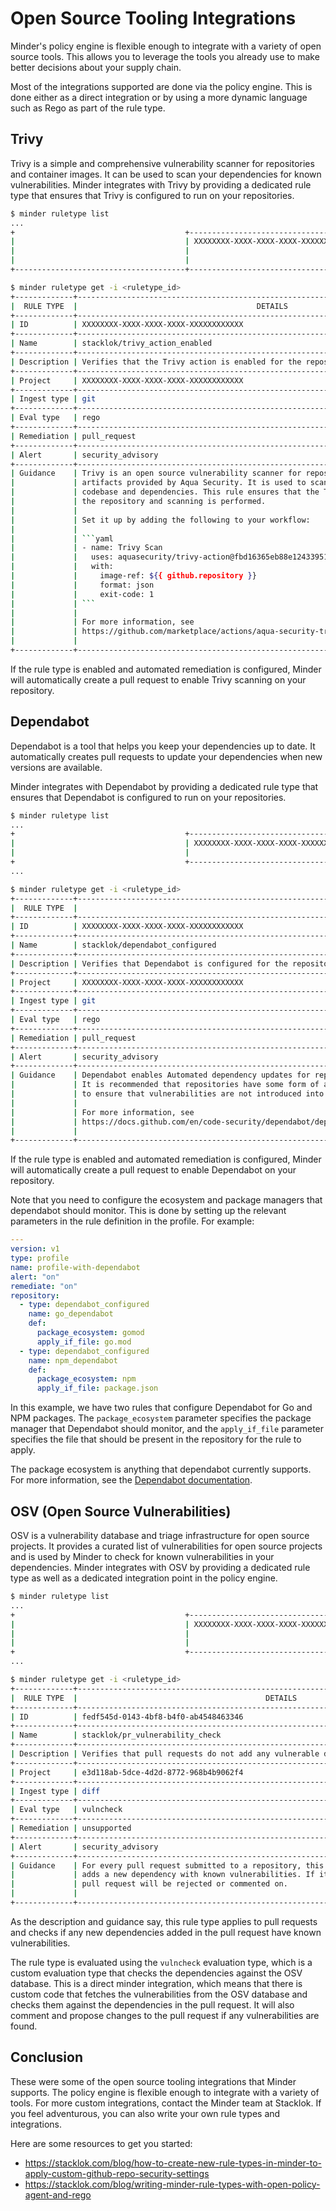 # Open Source Tooling Integrations

Minder's policy engine is flexible enough to integrate with a variety of open source tools.
This allows you to leverage the tools you already use to make better decisions about your supply chain.

Most of the integrations supported are done via the policy engine. This is done either as a direct
integration or by using a more dynamic language such as Rego as part of the rule type.

## Trivy

Trivy is a simple and comprehensive vulnerability scanner for repositories and container images.
It can be used to scan your dependencies for known vulnerabilities. Minder integrates with Trivy
by providing a dedicated rule type that ensures that Trivy is configured to run on your repositories.

```bash
$ minder ruletype list
...
+                                      +--------------------------------------+------------------------------------------------------------------------+--------------------------------+
|                                      | XXXXXXXX-XXXX-XXXX-XXXX-XXXXXXXXXXXX | stacklok/trivy_action_enabled                                          | Verifies that the Trivy action |
|                                      |                                      |                                                                        | is enabled for the repository  |
|                                      |                                      |                                                                        | and scanning                   |
+--------------------------------------+--------------------------------------+------------------------------------------------------------------------+--------------------------------+

$ minder ruletype get -i <ruletype_id>
+-------------+---------------------------------------------------------------------------------------+
|  RULE TYPE  |                                        DETAILS                                        |
+-------------+---------------------------------------------------------------------------------------+
| ID          | XXXXXXXX-XXXX-XXXX-XXXX-XXXXXXXXXXXX                                                  |
+-------------+---------------------------------------------------------------------------------------+
| Name        | stacklok/trivy_action_enabled                                                         |
+-------------+---------------------------------------------------------------------------------------+
| Description | Verifies that the Trivy action is enabled for the repository and scanning             |
+-------------+---------------------------------------------------------------------------------------+
| Project     | XXXXXXXX-XXXX-XXXX-XXXX-XXXXXXXXXXXX                                                  |
+-------------+---------------------------------------------------------------------------------------+
| Ingest type | git                                                                                   |
+-------------+---------------------------------------------------------------------------------------+
| Eval type   | rego                                                                                  |
+-------------+---------------------------------------------------------------------------------------+
| Remediation | pull_request                                                                          |
+-------------+---------------------------------------------------------------------------------------+
| Alert       | security_advisory                                                                     |
+-------------+---------------------------------------------------------------------------------------+
| Guidance    | Trivy is an open source vulnerability scanner for repositories, containers and other  |
|             | artifacts provided by Aqua Security. It is used to scan for vulnerabilities in the    |
|             | codebase and dependencies. This rule ensures that the Trivy action is enabled for     |
|             | the repository and scanning is performed.                                             |
|             |                                                                                       |
|             | Set it up by adding the following to your workflow:                                   |
|             |                                                                                       |
|             | ```yaml                                                                               |
|             | - name: Trivy Scan                                                                    |
|             |   uses: aquasecurity/trivy-action@fbd16365eb88e12433951383f5e99bd901fc618f  # v0.12.0 |
|             |   with:                                                                               |
|             |     image-ref: ${{ github.repository }}                                               |
|             |     format: json                                                                      |
|             |     exit-code: 1                                                                      |
|             | ```                                                                                   |
|             |                                                                                       |
|             | For more information, see                                                             |
|             | https://github.com/marketplace/actions/aqua-security-trivy                            |
|             |                                                                                       |
+-------------+---------------------------------------------------------------------------------------+
```

If the rule type is enabled and automated remediation is configured, Minder will automatically create a pull request to enable Trivy scanning on your repository.

## Dependabot

Dependabot is a tool that helps you keep your dependencies up to date. It automatically creates pull requests to update your dependencies when new versions are available.

Minder integrates with Dependabot by providing a dedicated rule type that ensures that Dependabot is configured to run on your repositories.

```bash
$ minder ruletype list
...
+                                      +--------------------------------------+------------------------------------------------------------------------+--------------------------------+
|                                      | XXXXXXXX-XXXX-XXXX-XXXX-XXXXXXXXXXXX | stacklok/dependabot_configured                                         | Verifies that Dependabot is    |
|                                      |                                      |                                                                        | configured for the repository  |
+                                      +--------------------------------------+------------------------------------------------------------------------+--------------------------------+
...

$ minder ruletype get -i <ruletype_id>
+-------------+----------------------------------------------------------------------------------------------------------------------------------+
|  RULE TYPE  |                                                             DETAILS                                                              |
+-------------+----------------------------------------------------------------------------------------------------------------------------------+
| ID          | XXXXXXXX-XXXX-XXXX-XXXX-XXXXXXXXXXXX                                                                                             |
+-------------+----------------------------------------------------------------------------------------------------------------------------------+
| Name        | stacklok/dependabot_configured                                                                                                   |
+-------------+----------------------------------------------------------------------------------------------------------------------------------+
| Description | Verifies that Dependabot is configured for the repository                                                                        |
+-------------+----------------------------------------------------------------------------------------------------------------------------------+
| Project     | XXXXXXXX-XXXX-XXXX-XXXX-XXXXXXXXXXXX                                                                                             |
+-------------+----------------------------------------------------------------------------------------------------------------------------------+
| Ingest type | git                                                                                                                              |
+-------------+----------------------------------------------------------------------------------------------------------------------------------+
| Eval type   | rego                                                                                                                             |
+-------------+----------------------------------------------------------------------------------------------------------------------------------+
| Remediation | pull_request                                                                                                                     |
+-------------+----------------------------------------------------------------------------------------------------------------------------------+
| Alert       | security_advisory                                                                                                                |
+-------------+----------------------------------------------------------------------------------------------------------------------------------+
| Guidance    | Dependabot enables Automated dependency updates for repositories.                                                                |
|             | It is recommended that repositories have some form of automated dependency updates enabled                                       |
|             | to ensure that vulnerabilities are not introduced into the codebase.                                                             |
|             |                                                                                                                                  |
|             | For more information, see                                                                                                        |
|             | https://docs.github.com/en/code-security/dependabot/dependabot-version-updates/configuration-options-for-the-dependabot.yml-file |
|             |                                                                                                                                  |
+-------------+----------------------------------------------------------------------------------------------------------------------------------+
```

If the rule type is enabled and automated remediation is configured, Minder will automatically create a pull request to enable Dependabot on your repository.

Note that you need to configure the ecosystem and package managers that dependabot should monitor. This is done by setting up
the relevant parameters in the rule definition in the profile. For example:

```yaml
---
version: v1
type: profile
name: profile-with-dependabot
alert: "on"
remediate: "on"
repository:
  - type: dependabot_configured
    name: go_dependabot
    def:
      package_ecosystem: gomod
      apply_if_file: go.mod
  - type: dependabot_configured
    name: npm_dependabot
    def:
      package_ecosystem: npm
      apply_if_file: package.json
```

In this example, we have two rules that configure Dependabot for Go and NPM packages. The `package_ecosystem` parameter specifies the package manager that
Dependabot should monitor, and the `apply_if_file` parameter specifies the file that should be present in the repository for the rule to apply.

The package ecosystem is anything that dependabot currently supports. For more information, see the
[Dependabot documentation](https://docs.github.com/en/code-security/dependabot/dependabot-version-updates/configuration-options-for-the-dependabot.yml-file).

## OSV (Open Source Vulnerabilities)

OSV is a vulnerability database and triage infrastructure for open source projects. It provides a curated list of vulnerabilities for open source projects
and is used by Minder to check for known vulnerabilities in your dependencies. Minder integrates with OSV by providing a dedicated rule type as well
as a dedicated integration point in the policy engine.

```bash
$ minder ruletype list
...
+                                      +--------------------------------------+------------------------------------------------------------------------+--------------------------------+
|                                      | XXXXXXXX-XXXX-XXXX-XXXX-XXXXXXXXXXXX | stacklok/pr_vulnerability_check                                        | Verifies that pull requests    |
|                                      |                                      |                                                                        | do not add any vulnerable      |
|                                      |                                      |                                                                        | dependencies                   |
+                                      +--------------------------------------+------------------------------------------------------------------------+--------------------------------+
...

$ minder ruletype get -i <ruletype_id>
+-------------+--------------------------------------------------------------------------------------------+
|  RULE TYPE  |                                          DETAILS                                           |
+-------------+--------------------------------------------------------------------------------------------+
| ID          | fedf545d-0143-4bf8-b4f0-ab4548463346                                                       |
+-------------+--------------------------------------------------------------------------------------------+
| Name        | stacklok/pr_vulnerability_check                                                            |
+-------------+--------------------------------------------------------------------------------------------+
| Description | Verifies that pull requests do not add any vulnerable dependencies                         |
+-------------+--------------------------------------------------------------------------------------------+
| Project     | e3d118ab-5dce-4d2d-8772-968b4b9062f4                                                       |
+-------------+--------------------------------------------------------------------------------------------+
| Ingest type | diff                                                                                       |
+-------------+--------------------------------------------------------------------------------------------+
| Eval type   | vulncheck                                                                                  |
+-------------+--------------------------------------------------------------------------------------------+
| Remediation | unsupported                                                                                |
+-------------+--------------------------------------------------------------------------------------------+
| Alert       | security_advisory                                                                          |
+-------------+--------------------------------------------------------------------------------------------+
| Guidance    | For every pull request submitted to a repository, this rule will check if the pull request |
|             | adds a new dependency with known vulnerabilities. If it does, the rule will fail and the   |
|             | pull request will be rejected or commented on.                                             |
|             |                                                                                            |
+-------------+--------------------------------------------------------------------------------------------+
```

As the description and guidance say, this rule type applies to pull requests and checks if any new dependencies added in the pull request have known vulnerabilities.

The rule type is evaluated using the `vulncheck` evaluation type, which is a custom evaluation type that checks the dependencies against the OSV database.
This is a direct minder integration, which means that there is custom code that fetches the vulnerabilities from the OSV database and
checks them against the dependencies in the pull request. It will also comment and propose changes to the pull request if any vulnerabilities are found.

## Conclusion

These were some of the open source tooling integrations that Minder supports. The policy engine is flexible enough to integrate with a variety of tools.
For more custom integrations, contact the Minder team at Stacklok. If you feel adventurous, you can also write your own rule types and integrations.

Here are some resources to get you started:

* https://stacklok.com/blog/how-to-create-new-rule-types-in-minder-to-apply-custom-github-repo-security-settings
* https://stacklok.com/blog/writing-minder-rule-types-with-open-policy-agent-and-rego
